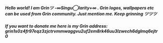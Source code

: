 ##### Hello world! I am Grinツ -∞Singu◯larity+∞ . Grin logos, wallpapers etc can be used from Grin community. Just mention me. Keep grinning ツツツ 
##### If you want to donate me here is my Grin address: grin1s0z4fr97eqz3zjctrvmmwaggvu2uf2em8rk46uu3lzwech6dglmq6ejtr0
